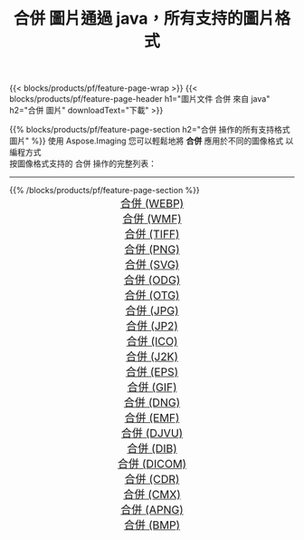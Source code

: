 ﻿---
title: 合併 圖片通過 java，所有支持的圖片格式 
weight: 3920
url: /zh-hant/java/merge 
lang: zh-hant
langdirlevel: 2
locales: zh-hans,ja,it,ru,de,es,fr,nl,id,lt,pl,pt,vi,tr,ko,zh-hant,ar,hi,th,sv,cs,uk,he
description: 使用 Aspose.Imaging 你可以輕鬆地通過 java 獲取 合併 圖像
---

{{< blocks/products/pf/feature-page-wrap >}}
{{< blocks/products/pf/feature-page-header h1="圖片文件 合併 來自 java" h2="合併 圖片" downloadText="下載" >}}


{{% blocks/products/pf/feature-page-section  h2="合併 操作的所有支持格式 圖片" %}}
使用 Aspose.Imaging 您可以輕鬆地將 **合併** 應用於不同的圖像格式 以編程方式
<br/>
按圖像格式支持的 合併 操作的完整列表：
<hr/>
{{% /blocks/products/pf/feature-page-section %}}
<div class="container-fluid productfamilypage bg-gray">
    <div class="convertypes bg-gray agp-content section">
        <div class="container">
		<div class="row other-converters" style="gap: 10px;font-size: 19px;text-align:center;">
		    <div class='col-md-2 other-converter remove-lp remove-rp'><a href="/imaging/zh-hant/java/merge/webp" style="padding:15px;">合併 (WEBP)</a></div><div class='col-md-2 other-converter remove-lp remove-rp'><a href="/imaging/zh-hant/java/merge/wmf" style="padding:15px;">合併 (WMF)</a></div><div class='col-md-2 other-converter remove-lp remove-rp'><a href="/imaging/zh-hant/java/merge/tiff" style="padding:15px;">合併 (TIFF)</a></div><div class='col-md-2 other-converter remove-lp remove-rp'><a href="/imaging/zh-hant/java/merge/png" style="padding:15px;">合併 (PNG)</a></div><div class='col-md-2 other-converter remove-lp remove-rp'><a href="/imaging/zh-hant/java/merge/svg" style="padding:15px;">合併 (SVG)</a></div><div class='col-md-2 other-converter remove-lp remove-rp'><a href="/imaging/zh-hant/java/merge/odg" style="padding:15px;">合併 (ODG)</a></div><div class='col-md-2 other-converter remove-lp remove-rp'><a href="/imaging/zh-hant/java/merge/otg" style="padding:15px;">合併 (OTG)</a></div><div class='col-md-2 other-converter remove-lp remove-rp'><a href="/imaging/zh-hant/java/merge/jpg" style="padding:15px;">合併 (JPG)</a></div><div class='col-md-2 other-converter remove-lp remove-rp'><a href="/imaging/zh-hant/java/merge/jp2" style="padding:15px;">合併 (JP2)</a></div><div class='col-md-2 other-converter remove-lp remove-rp'><a href="/imaging/zh-hant/java/merge/ico" style="padding:15px;">合併 (ICO)</a></div><div class='col-md-2 other-converter remove-lp remove-rp'><a href="/imaging/zh-hant/java/merge/j2k" style="padding:15px;">合併 (J2K)</a></div><div class='col-md-2 other-converter remove-lp remove-rp'><a href="/imaging/zh-hant/java/merge/eps" style="padding:15px;">合併 (EPS)</a></div><div class='col-md-2 other-converter remove-lp remove-rp'><a href="/imaging/zh-hant/java/merge/gif" style="padding:15px;">合併 (GIF)</a></div><div class='col-md-2 other-converter remove-lp remove-rp'><a href="/imaging/zh-hant/java/merge/dng" style="padding:15px;">合併 (DNG)</a></div><div class='col-md-2 other-converter remove-lp remove-rp'><a href="/imaging/zh-hant/java/merge/emf" style="padding:15px;">合併 (EMF)</a></div><div class='col-md-2 other-converter remove-lp remove-rp'><a href="/imaging/zh-hant/java/merge/djvu" style="padding:15px;">合併 (DJVU)</a></div><div class='col-md-2 other-converter remove-lp remove-rp'><a href="/imaging/zh-hant/java/merge/dib" style="padding:15px;">合併 (DIB)</a></div><div class='col-md-2 other-converter remove-lp remove-rp'><a href="/imaging/zh-hant/java/merge/dicom" style="padding:15px;">合併 (DICOM)</a></div><div class='col-md-2 other-converter remove-lp remove-rp'><a href="/imaging/zh-hant/java/merge/cdr" style="padding:15px;">合併 (CDR)</a></div><div class='col-md-2 other-converter remove-lp remove-rp'><a href="/imaging/zh-hant/java/merge/cmx" style="padding:15px;">合併 (CMX)</a></div><div class='col-md-2 other-converter remove-lp remove-rp'><a href="/imaging/zh-hant/java/merge/apng" style="padding:15px;">合併 (APNG)</a></div><div class='col-md-2 other-converter remove-lp remove-rp'><a href="/imaging/zh-hant/java/merge/bmp" style="padding:15px;">合併 (BMP)</a></div>
                </div>
        </div>
    </div>
</div>
<br/>
